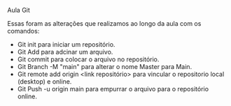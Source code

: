 Aula Git

Essas foram as alterações que realizamos ao longo da aula com os comandos:
- Git init para iniciar um repositório.
- Git Add para adcinar um arquivo.
- Git commit para colocar o arquivo no repositório.
- Git Branch -M "main" para alterar o nome Master para Main.
- Git remote add origin <link repositório> para vincular o repositorio local (desktop) e online.
- Git Push -u origin main para empurrar o arquivo para o repositório online.
